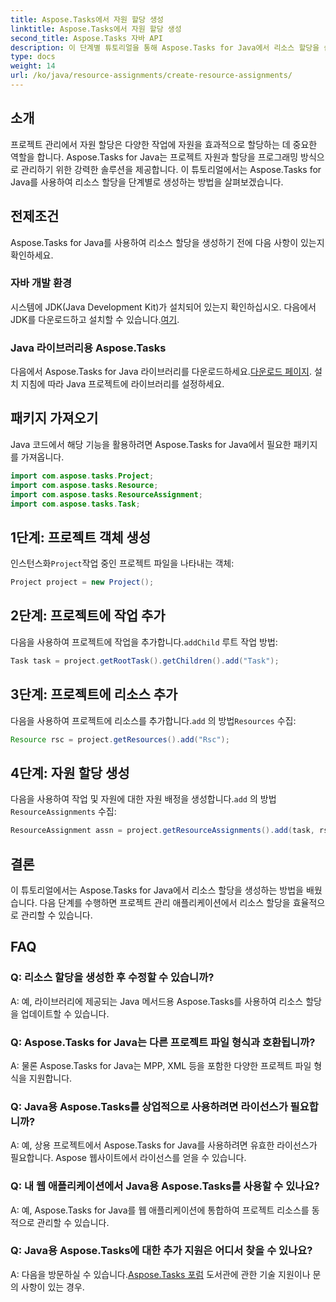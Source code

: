 ```yaml
---
title: Aspose.Tasks에서 자원 할당 생성
linktitle: Aspose.Tasks에서 자원 할당 생성
second_title: Aspose.Tasks 자바 API
description: 이 단계별 튜토리얼을 통해 Aspose.Tasks for Java에서 리소스 할당을 쉽게 생성하는 방법을 알아보세요. 효율적인 프로젝트 자원 관리가 쉬워졌습니다.
type: docs
weight: 14
url: /ko/java/resource-assignments/create-resource-assignments/
---
```

## 소개
프로젝트 관리에서 자원 할당은 다양한 작업에 자원을 효과적으로 할당하는 데 중요한 역할을 합니다. Aspose.Tasks for Java는 프로젝트 자원과 할당을 프로그래밍 방식으로 관리하기 위한 강력한 솔루션을 제공합니다. 이 튜토리얼에서는 Aspose.Tasks for Java를 사용하여 리소스 할당을 단계별로 생성하는 방법을 살펴보겠습니다.
## 전제조건
Aspose.Tasks for Java를 사용하여 리소스 할당을 생성하기 전에 다음 사항이 있는지 확인하세요.
### 자바 개발 환경
 시스템에 JDK(Java Development Kit)가 설치되어 있는지 확인하십시오. 다음에서 JDK를 다운로드하고 설치할 수 있습니다.[여기](https://www.oracle.com/java/technologies/javase-jdk11-downloads.html).
### Java 라이브러리용 Aspose.Tasks
 다음에서 Aspose.Tasks for Java 라이브러리를 다운로드하세요.[다운로드 페이지](https://releases.aspose.com/tasks/java/). 설치 지침에 따라 Java 프로젝트에 라이브러리를 설정하세요.

## 패키지 가져오기
Java 코드에서 해당 기능을 활용하려면 Aspose.Tasks for Java에서 필요한 패키지를 가져옵니다.
```java
import com.aspose.tasks.Project;
import com.aspose.tasks.Resource;
import com.aspose.tasks.ResourceAssignment;
import com.aspose.tasks.Task;
```

## 1단계: 프로젝트 객체 생성
 인스턴스화`Project`작업 중인 프로젝트 파일을 나타내는 객체:
```java
Project project = new Project();
```
## 2단계: 프로젝트에 작업 추가
 다음을 사용하여 프로젝트에 작업을 추가합니다.`addChild` 루트 작업 방법:
```java
Task task = project.getRootTask().getChildren().add("Task");
```
## 3단계: 프로젝트에 리소스 추가
 다음을 사용하여 프로젝트에 리소스를 추가합니다.`add` 의 방법`Resources` 수집:
```java
Resource rsc = project.getResources().add("Rsc");
```
## 4단계: 자원 할당 생성
 다음을 사용하여 작업 및 자원에 대한 자원 배정을 생성합니다.`add` 의 방법`ResourceAssignments` 수집:
```java
ResourceAssignment assn = project.getResourceAssignments().add(task, rsc);
```

## 결론
이 튜토리얼에서는 Aspose.Tasks for Java에서 리소스 할당을 생성하는 방법을 배웠습니다. 다음 단계를 수행하면 프로젝트 관리 애플리케이션에서 리소스 할당을 효율적으로 관리할 수 있습니다.
## FAQ
### Q: 리소스 할당을 생성한 후 수정할 수 있습니까?
A: 예, 라이브러리에 제공되는 Java 메서드용 Aspose.Tasks를 사용하여 리소스 할당을 업데이트할 수 있습니다.
### Q: Aspose.Tasks for Java는 다른 프로젝트 파일 형식과 호환됩니까?
A: 물론 Aspose.Tasks for Java는 MPP, XML 등을 포함한 다양한 프로젝트 파일 형식을 지원합니다.
### Q: Java용 Aspose.Tasks를 상업적으로 사용하려면 라이선스가 필요합니까?
A: 예, 상용 프로젝트에서 Aspose.Tasks for Java를 사용하려면 유효한 라이선스가 필요합니다. Aspose 웹사이트에서 라이선스를 얻을 수 있습니다.
### Q: 내 웹 애플리케이션에서 Java용 Aspose.Tasks를 사용할 수 있나요?
A: 예, Aspose.Tasks for Java를 웹 애플리케이션에 통합하여 프로젝트 리소스를 동적으로 관리할 수 있습니다.
### Q: Java용 Aspose.Tasks에 대한 추가 지원은 어디서 찾을 수 있나요?
 A: 다음을 방문하실 수 있습니다.[Aspose.Tasks 포럼](https://forum.aspose.com/c/tasks/15) 도서관에 관한 기술 지원이나 문의 사항이 있는 경우.